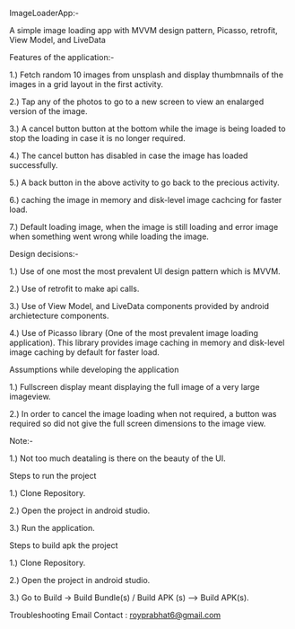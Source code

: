 ImageLoaderApp:-

A simple image loading app with MVVM design pattern, Picasso, retrofit, View Model, and LiveData


Features of the application:-

1.) Fetch random 10 images from unsplash and display thumbmnails of the images
    in a grid layout in the first activity.

2.) Tap any of the photos to go to a new screen to view an enalarged version of the image.

3.) A cancel button button at the bottom while the image is being loaded to stop the loading
    in case it is no longer required.

4.) The cancel button has disabled in case the image has loaded successfully.

5.) A back button in the above activity to go back to the precious activity.

6.) caching the image in memory and disk-level image cachcing for faster load.

7.) Default loading image, when the image is still loading and error image when something went
    wrong while loading the image.

Design decisions:-

1.) Use of one most the most prevalent UI design pattern which is MVVM.

2.) Use of retrofit to make api calls.

3.) Use of View Model, and LiveData components provided by android archietecture components.

4.) Use of Picasso library (One of the most prevalent image loading application). This library
    provides image caching in memory and disk-level image caching by default for faster load.

Assumptions while developing the application

1.) Fullscreen display meant  displaying the full image of a very large imageview.

2.) In order to cancel the image loading when not required, a button was required so did not
    give the full screen dimensions to the image view.

Note:-

1.) Not too much deataling is there on the beauty of the UI.

Steps to run the project

1.) Clone Repository.

2.) Open the project in android studio.

3.) Run the application.

Steps to build apk the project

1.) Clone Repository.

2.) Open the project in android studio.

3.) Go to Build -> Build Bundle(s) / Build APK (s) --> Build APK(s).

Troubleshooting
Email Contact : royprabhat6@gmail.com
